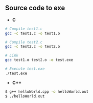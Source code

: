 ## Source code to exe

- **C**

```bash
# Compile test1.c
gcc -c test1.c -o test1.o

# Compile test2.c
gcc -c test2.c -o test2.o

# Link
gcc test1.o test2.o -o test.exe

# Execute test.exe
./test.exe
```

- **C++**

```bash
$ g++ helloWorld.cpp -o helloWorld.out
$ ./helloWorld.out
```

